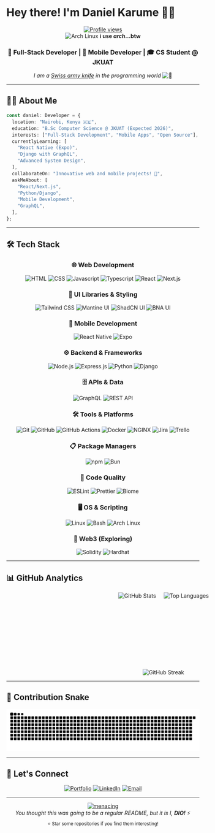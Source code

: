 # Hey there! I'm Daniel Karume 👋🏾

<div align="center">
  <a href="https://github.com/Karume-lab/karume-lab">
    <img src="https://komarev.com/ghpvc/?username=Karume-lab&color=0891b2&style=flat-square&label=Profile+Views" alt="Profile views" />
  </a>
</div>

<div align="center">
  <img src="https://user-images.githubusercontent.com/25181517/186884156-e63da389-f3e1-4dca-a6c1-d76e886ba22a.png" alt="Arch Linux" width="20" />
  <strong>i use <em>arch</em>...btw</strong>
</div>

<div align="center">
  <h3>🚀 Full-Stack Developer | 📱 Mobile Developer | 🎓 CS Student @ JKUAT</h3>
  
  <p>
    <em>I am a
    <a href="https://en.wikipedia.org/wiki/Swiss_Army_knife#Cultural_impact">Swiss army knife</a> 
    in the programming world</em> 
    <img src="https://cdn-icons-png.flaticon.com/512/5064/5064061.png" alt="🔧" width="20"/>
  </p>
</div>

---

## 🧑‍💻 About Me

```typescript
const daniel: Developer = {
  location: "Nairobi, Kenya 🇰🇪",
  education: "B.Sc Computer Science @ JKUAT (Expected 2026)",
  interests: ["Full-Stack Development", "Mobile Apps", "Open Source"],
  currentlyLearning: [
    "React Native (Expo)",
    "Django with GraphQL",
    "Advanced System Design",
  ],
  collaborateOn: "Innovative web and mobile projects! 🚀",
  askMeAbout: [
    "React/Next.js",
    "Python/Django",
    "Mobile Development",
    "GraphQL",
  ],
};
```

---

## 🛠️ Tech Stack

<div align="center">

### 🌐 Web Development

![HTML](https://img.shields.io/badge/HTML-E34F26?style=for-the-badge&logo=html5&logoColor=white)
![CSS](https://img.shields.io/badge/CSS-1572B6?style=for-the-badge&logo=css3&logoColor=white)
![Javascript](https://img.shields.io/badge/JavaScript-F7DF1E?style=for-the-badge&logo=javascript&logoColor=black)
![Typescript](https://img.shields.io/badge/TypeScript-007ACC?style=for-the-badge&logo=typescript&logoColor=white)
![React](https://img.shields.io/badge/React-20232A?style=for-the-badge&logo=react&logoColor=61DAFB)
![Next.js](https://img.shields.io/badge/Next.js-000000?style=for-the-badge&logo=next.js&logoColor=white)

### 🎨 UI Libraries & Styling

![Tailwind CSS](https://img.shields.io/badge/Tailwind_CSS-38B2AC?style=for-the-badge&logo=tailwind-css&logoColor=white)
![Mantine UI](https://img.shields.io/badge/Mantine_UI-339AF0?style=for-the-badge&logo=react&logoColor=white)
![ShadCN UI](https://img.shields.io/badge/ShadCN_UI-000000?style=for-the-badge&logo=react&logoColor=white)
![BNA UI](https://img.shields.io/badge/BNA_UI-000000?style=for-the-badge&logo=react&logoColor=white)

### 📱 Mobile Development

![React Native](https://img.shields.io/badge/React_Native-20232A?style=for-the-badge&logo=react&logoColor=61DAFB)
![Expo](https://img.shields.io/badge/Expo-000020?style=for-the-badge&logo=expo&logoColor=white)

### ⚙️ Backend & Frameworks

![Node.js](https://img.shields.io/badge/Node.js-43853D?style=for-the-badge&logo=node.js&logoColor=white)
![Express.js](https://img.shields.io/badge/Express.js-000000?style=for-the-badge&logo=express&logoColor=white)
![Python](https://img.shields.io/badge/Python-3776AB?style=for-the-badge&logo=python&logoColor=white)
![Django](https://img.shields.io/badge/Django-092E20?style=for-the-badge&logo=django&logoColor=white)

### 🗄️ APIs & Data

![GraphQL](https://img.shields.io/badge/GraphQL-E10098?style=for-the-badge&logo=graphql&logoColor=white)
![REST API](https://img.shields.io/badge/REST_API-FF6C37?style=for-the-badge&logo=api&logoColor=white)

### 🛠️ Tools & Platforms

![Git](https://img.shields.io/badge/Git-F05032?style=for-the-badge&logo=git&logoColor=white)
![GitHub](https://img.shields.io/badge/GitHub-181717?style=for-the-badge&logo=github&logoColor=white)
![GitHub Actions](https://img.shields.io/badge/GitHub_Actions-2088FF?style=for-the-badge&logo=github-actions&logoColor=white)
![Docker](https://img.shields.io/badge/Docker-2496ED?style=for-the-badge&logo=docker&logoColor=white)
![NGINX](https://img.shields.io/badge/NGINX-009639?style=for-the-badge&logo=nginx&logoColor=white)
![Jira](https://img.shields.io/badge/Jira-0052CC?style=for-the-badge&logo=jira&logoColor=white)
![Trello](https://img.shields.io/badge/Trello-0052CC?style=for-the-badge&logo=trello&logoColor=white)

### 📋 Package Managers

![npm](https://img.shields.io/badge/npm-CB3837?style=for-the-badge&logo=npm&logoColor=white)
![Bun](https://img.shields.io/badge/Bun-000000?style=for-the-badge&logo=bun&logoColor=white)

### 🧹 Code Quality

![ESLint](https://img.shields.io/badge/ESLint-4B32C3?style=for-the-badge&logo=eslint&logoColor=white)
![Prettier](https://img.shields.io/badge/Prettier-F7B93E?style=for-the-badge&logo=prettier&logoColor=black)
![Biome](https://img.shields.io/badge/Biome-000000?style=for-the-badge&logo=biome&logoColor=white)

### 🖥️ OS & Scripting

![Linux](https://img.shields.io/badge/Linux-FCC624?style=for-the-badge&logo=linux&logoColor=black)
![Bash](https://img.shields.io/badge/Bash-4EAA25?style=for-the-badge&logo=gnu-bash&logoColor=white)
![Arch Linux](https://img.shields.io/badge/Arch_Linux-1793D1?style=for-the-badge&logo=arch-linux&logoColor=white)

### 🔗 Web3 (Exploring)

![Solidity](https://img.shields.io/badge/Solidity-363636?style=for-the-badge&logo=solidity&logoColor=white)
![Hardhat](https://img.shields.io/badge/Hardhat-FFF100?style=for-the-badge&logo=ethereum&logoColor=black)

</div>

---

## 📊 GitHub Analytics

<div align="center" style="display: flex; flex-direction: column; gap: 20px; width: 820px; margin: 0 auto;">
  <div style="display: flex; gap: 20px; justify-content: center; flex-wrap: wrap;">
    <img height="180" src="https://github-readme-stats.vercel.app/api?username=karume-lab&show_icons=true&theme=tokyonight&include_all_commits=true&count_private=true&hide_border=true" alt="GitHub Stats" />
    <img height="180" src="https://github-readme-stats.vercel.app/api/top-langs/?username=Karume-lab&layout=compact&langs_count=8&theme=tokyonight&hide_border=true" alt="Top Languages" />
  </div>

  <div style="width: 100%;">
    <img style="width: 100%;" src="https://github-readme-streak-stats.herokuapp.com?user=Karume-lab&theme=tokyonight&exclude_days=Sun%2CSat" alt="GitHub Streak" />
  </div>

</div>

---

## 🐍 Contribution Snake

<div align="center">
  <picture>
    <source media="(prefers-color-scheme: dark)" srcset="https://raw.githubusercontent.com/Karume-lab/Karume-lab/output/github-contribution-grid-snake-dark.svg" />
    <source media="(prefers-color-scheme: light)" srcset="https://raw.githubusercontent.com/Karume-lab/Karume-lab/output/github-contribution-grid-snake.svg" />
    <img alt="github contribution grid snake animation" src="https://raw.githubusercontent.com/Karume-lab/Karume-lab/output/github-contribution-grid-snake.svg" />
  </picture>
</div>

---

## 🤝 Let's Connect

<div align="center">
  
[![Portfolio](https://img.shields.io/badge/Portfolio-karume.vercel.app-0891b2?style=for-the-badge&logo=vercel&logoColor=white)](https://karume.vercel.app)
[![LinkedIn](https://img.shields.io/badge/LinkedIn-0077B5?style=for-the-badge&logo=linkedin&logoColor=white)](https://linkedin.com/in/daniel-karume)
[![Email](https://img.shields.io/badge/Email-D14836?style=for-the-badge&logo=gmail&logoColor=white)](mailto:danielkarume.work@gmail.com)

</div>

---

<div align="center">
  <a href="https://emoji.gg/emoji/6991_menacing">
    <img src="https://cdn3.emoji.gg/emojis/6991_menacing.png" width="32px" height="32px" alt="menacing">
  </a>
  <br>
  <em>You thought this was going to be a regular README, but it is I, <strong>DIO!</strong></em> ⚡
</div>

<div align="center">
  <sub>⭐ Star some repositories if you find them interesting!</sub>
</div>
